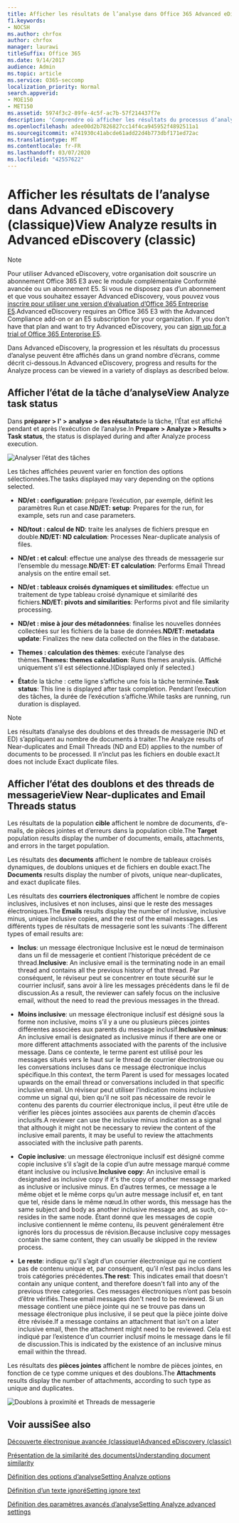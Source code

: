 ```yaml
---
title: Afficher les résultats de l’analyse dans Office 365 Advanced eDiscovery
f1.keywords:
- NOCSH
ms.author: chrfox
author: chrfox
manager: laurawi
titleSuffix: Office 365
ms.date: 9/14/2017
audience: Admin
ms.topic: article
ms.service: O365-seccomp
localization_priority: Normal
search.appverid:
- MOE150
- MET150
ms.assetid: 5974f3c2-89fe-4c5f-ac7b-57f214437f7e
description: 'Comprendre où afficher les résultats du processus d’analyse dans Office 365 Advanced eDiscovery, y compris les définitions des options de tâche affichées.  '
ms.openlocfilehash: adee00d2b7826827cc14f4ca945952f4892511a1
ms.sourcegitcommit: e741930c41abcde61add22d4b773dbf171ed72ac
ms.translationtype: MT
ms.contentlocale: fr-FR
ms.lasthandoff: 03/07/2020
ms.locfileid: "42557622"
---
```

# <a name="view-analyze-results-in-advanced-ediscovery-classic"></a><span data-ttu-id="7c8cb-103">Afficher les résultats de l’analyse dans Advanced eDiscovery (classique)</span><span class="sxs-lookup"><span data-stu-id="7c8cb-103">View Analyze results in Advanced eDiscovery (classic)</span></span>

> [!NOTE]
> <span data-ttu-id="7c8cb-p101">Pour utiliser Advanced eDiscovery, votre organisation doit souscrire un abonnement Office 365 E3 avec le module complémentaire Conformité avancée ou un abonnement E5. Si vous ne disposez pas d’un abonnement et que vous souhaitez essayer Advanced eDiscovery, vous pouvez vous [inscrire pour utiliser une version d’évaluation d’Office 365 Entreprise E5](https://go.microsoft.com/fwlink/p/?LinkID=698279).</span><span class="sxs-lookup"><span data-stu-id="7c8cb-p101">Advanced eDiscovery requires an Office 365 E3 with the Advanced Compliance add-on or an E5 subscription for your organization. If you don't have that plan and want to try Advanced eDiscovery, you can [sign up for a trial of Office 365 Enterprise E5](https://go.microsoft.com/fwlink/p/?LinkID=698279).</span></span> 
  
<span data-ttu-id="7c8cb-106">Dans Advanced eDiscovery, la progression et les résultats du processus d’analyse peuvent être affichés dans un grand nombre d’écrans, comme décrit ci-dessous.</span><span class="sxs-lookup"><span data-stu-id="7c8cb-106">In Advanced eDiscovery, progress and results for the Analyze process can be viewed in a variety of displays as described below.</span></span>
  
## <a name="view-analyze-task-status"></a><span data-ttu-id="7c8cb-107">Afficher l’état de la tâche d’analyse</span><span class="sxs-lookup"><span data-stu-id="7c8cb-107">View Analyze task status</span></span>

<span data-ttu-id="7c8cb-108">Dans **préparer \> l' \> analyse \> des résultats**de la tâche, l’État est affiché pendant et après l’exécution de l’analyse.</span><span class="sxs-lookup"><span data-stu-id="7c8cb-108">In **Prepare \> Analyze \> Results \> Task status**, the status is displayed during and after Analyze process execution.</span></span> 
  
![Analyser l’état des tâches](../media/d0372978-ce08-4f4e-a1fc-aa918ae44364.png)
  
<span data-ttu-id="7c8cb-110">Les tâches affichées peuvent varier en fonction des options sélectionnées.</span><span class="sxs-lookup"><span data-stu-id="7c8cb-110">The tasks displayed may vary depending on the options selected.</span></span> 
  
- <span data-ttu-id="7c8cb-111">**ND/et : configuration**: prépare l’exécution, par exemple, définit les paramètres Run et case.</span><span class="sxs-lookup"><span data-stu-id="7c8cb-111">**ND/ET: setup**: Prepares for the run, for example, sets run and case parameters.</span></span>
    
- <span data-ttu-id="7c8cb-112">**ND/tout : calcul de ND**: traite les analyses de fichiers presque en double.</span><span class="sxs-lookup"><span data-stu-id="7c8cb-112">**ND/ET: ND calculation**: Processes Near-duplicate analysis of files.</span></span>
    
- <span data-ttu-id="7c8cb-113">**ND/et : et calcul**: effectue une analyse des threads de messagerie sur l’ensemble du message.</span><span class="sxs-lookup"><span data-stu-id="7c8cb-113">**ND/ET: ET calculation**: Performs Email Thread analysis on the entire email set.</span></span>
    
- <span data-ttu-id="7c8cb-114">**ND/et : tableaux croisés dynamiques et similitudes**: effectue un traitement de type tableau croisé dynamique et similarité des fichiers.</span><span class="sxs-lookup"><span data-stu-id="7c8cb-114">**ND/ET: pivots and similarities**: Performs pivot and file similarity processing.</span></span>
    
- <span data-ttu-id="7c8cb-115">**ND/et : mise à jour des métadonnées**: finalise les nouvelles données collectées sur les fichiers de la base de données.</span><span class="sxs-lookup"><span data-stu-id="7c8cb-115">**ND/ET: metadata update**: Finalizes the new data collected on the files in the database.</span></span>
    
- <span data-ttu-id="7c8cb-116">**Themes : calculation des thèmes**: exécute l’analyse des thèmes.</span><span class="sxs-lookup"><span data-stu-id="7c8cb-116">**Themes: themes calculation**: Runs themes analysis.</span></span> <span data-ttu-id="7c8cb-117">(Affiché uniquement s’il est sélectionné.)</span><span class="sxs-lookup"><span data-stu-id="7c8cb-117">(Displayed only if selected.)</span></span>
    
- <span data-ttu-id="7c8cb-118">**État**de la tâche : cette ligne s’affiche une fois la tâche terminée.</span><span class="sxs-lookup"><span data-stu-id="7c8cb-118">**Task status**: This line is displayed after task completion.</span></span> <span data-ttu-id="7c8cb-119">Pendant l’exécution des tâches, la durée de l’exécution s’affiche.</span><span class="sxs-lookup"><span data-stu-id="7c8cb-119">While tasks are running, run duration is displayed.</span></span>
    
> [!NOTE]
> <span data-ttu-id="7c8cb-120">Les résultats d’analyse des doublons et des threads de messagerie (ND et ED) s’appliquent au nombre de documents à traiter.</span><span class="sxs-lookup"><span data-stu-id="7c8cb-120">The Analyze results of Near-duplicates and Email Threads (ND and ED) applies to the number of documents to be processed.</span></span> <span data-ttu-id="7c8cb-121">Il n’inclut pas les fichiers en double exact.</span><span class="sxs-lookup"><span data-stu-id="7c8cb-121">It does not include Exact duplicate files.</span></span> 
  
## <a name="view-near-duplicates-and-email-threads-status"></a><span data-ttu-id="7c8cb-122">Afficher l’état des doublons et des threads de messagerie</span><span class="sxs-lookup"><span data-stu-id="7c8cb-122">View Near-duplicates and Email Threads status</span></span>

<span data-ttu-id="7c8cb-123">Les résultats de la population **cible** affichent le nombre de documents, d’e-mails, de pièces jointes et d’erreurs dans la population cible.</span><span class="sxs-lookup"><span data-stu-id="7c8cb-123">The **Target** population results display the number of documents, emails, attachments, and errors in the target population.</span></span> 
  
<span data-ttu-id="7c8cb-124">Les résultats des **documents** affichent le nombre de tableaux croisés dynamiques, de doublons uniques et de fichiers en double exact.</span><span class="sxs-lookup"><span data-stu-id="7c8cb-124">The **Documents** results display the number of pivots, unique near-duplicates, and exact duplicate files.</span></span> 
  
<span data-ttu-id="7c8cb-125">Les résultats des **courriers électroniques** affichent le nombre de copies inclusives, inclusives et non incluses, ainsi que le reste des messages électroniques.</span><span class="sxs-lookup"><span data-stu-id="7c8cb-125">The **Emails** results display the number of inclusive, inclusive minus, unique inclusive copies, and the rest of the email messages.</span></span> <span data-ttu-id="7c8cb-126">Les différents types de résultats de messagerie sont les suivants :</span><span class="sxs-lookup"><span data-stu-id="7c8cb-126">The different types of email results are:</span></span> 
  
- <span data-ttu-id="7c8cb-127">**Inclus**: un message électronique Inclusive est le nœud de terminaison dans un fil de messagerie et contient l’historique précédent de ce thread.</span><span class="sxs-lookup"><span data-stu-id="7c8cb-127">**Inclusive**: An inclusive email is the terminating node in an email thread and contains all the previous history of that thread.</span></span> <span data-ttu-id="7c8cb-128">Par conséquent, le réviseur peut se concentrer en toute sécurité sur le courrier inclusif, sans avoir à lire les messages précédents dans le fil de discussion.</span><span class="sxs-lookup"><span data-stu-id="7c8cb-128">As a result, the reviewer can safely focus on the inclusive email, without the need to read the previous messages in the thread.</span></span> 
    
- <span data-ttu-id="7c8cb-129">**Moins inclusive**: un message électronique inclusif est désigné sous la forme non inclusive, moins s’il y a une ou plusieurs pièces jointes différentes associées aux parents du message inclusif.</span><span class="sxs-lookup"><span data-stu-id="7c8cb-129">**Inclusive minus**: An inclusive email is designated as inclusive minus if there are one or more different attachments associated with the parents of the inclusive message.</span></span> <span data-ttu-id="7c8cb-130">Dans ce contexte, le terme parent est utilisé pour les messages situés vers le haut sur le thread de courrier électronique ou les conversations incluses dans ce message électronique inclus spécifique.</span><span class="sxs-lookup"><span data-stu-id="7c8cb-130">In this context, the term Parent is used for messages located upwards on the email thread or conversations included in that specific inclusive email.</span></span> <span data-ttu-id="7c8cb-131">Un réviseur peut utiliser l’indication moins inclusive comme un signal qui, bien qu’il ne soit pas nécessaire de revoir le contenu des parents du courrier électronique inclus, il peut être utile de vérifier les pièces jointes associées aux parents de chemin d’accès inclusifs.</span><span class="sxs-lookup"><span data-stu-id="7c8cb-131">A reviewer can use the inclusive minus indication as a signal that although it might not be necessary to review the content of the inclusive email parents, it may be useful to review the attachments associated with the inclusive path parents.</span></span> 
    
- <span data-ttu-id="7c8cb-132">**Copie inclusive**: un message électronique inclusif est désigné comme copie inclusive s’il s’agit de la copie d’un autre message marqué comme étant inclusive ou inclusive.</span><span class="sxs-lookup"><span data-stu-id="7c8cb-132">**Inclusive copy**: An inclusive email is designated as inclusive copy if it's the copy of another message marked as inclusive or inclusive minus.</span></span> <span data-ttu-id="7c8cb-133">En d’autres termes, ce message a le même objet et le même corps qu’un autre message inclusif et, en tant que tel, réside dans le même nœud.</span><span class="sxs-lookup"><span data-stu-id="7c8cb-133">In other words, this message has the same subject and body as another inclusive message and, as such, co-resides in the same node.</span></span> <span data-ttu-id="7c8cb-134">Étant donné que les messages de copie inclusive contiennent le même contenu, ils peuvent généralement être ignorés lors du processus de révision.</span><span class="sxs-lookup"><span data-stu-id="7c8cb-134">Because inclusive copy messages contain the same content, they can usually be skipped in the review process.</span></span> 
    
- <span data-ttu-id="7c8cb-135">**Le reste**: indique qu’il s’agit d’un courrier électronique qui ne contient pas de contenu unique et, par conséquent, qu’il n’est pas inclus dans les trois catégories précédentes.</span><span class="sxs-lookup"><span data-stu-id="7c8cb-135">**The rest**: This indicates email that doesn't contain any unique content, and therefore doesn't fall into any of the previous three categories.</span></span> <span data-ttu-id="7c8cb-136">Ces messages électroniques n’ont pas besoin d’être vérifiés.</span><span class="sxs-lookup"><span data-stu-id="7c8cb-136">These email messages don't need to be reviewed.</span></span> <span data-ttu-id="7c8cb-137">Si un message contient une pièce jointe qui ne se trouve pas dans un message électronique plus inclusive, il se peut que la pièce jointe doive être révisée.</span><span class="sxs-lookup"><span data-stu-id="7c8cb-137">If a message contains an attachment that isn't on a later inclusive email, then the attachment might need to be reviewed.</span></span> <span data-ttu-id="7c8cb-138">Cela est indiqué par l’existence d’un courrier inclusif moins le message dans le fil de discussion.</span><span class="sxs-lookup"><span data-stu-id="7c8cb-138">This is indicated by the existence of an inclusive minus email within the thread.</span></span>
    
<span data-ttu-id="7c8cb-139">Les résultats des **pièces jointes** affichent le nombre de pièces jointes, en fonction de ce type comme uniques et des doublons.</span><span class="sxs-lookup"><span data-stu-id="7c8cb-139">The **Attachments** results display the number of attachments, according to such type as unique and duplicates.</span></span> 
  
![Doublons à proximité et Threads de messagerie](../media/54491303-0ee3-4739-b42e-d1ee486842fd.png)
  
## <a name="see-also"></a><span data-ttu-id="7c8cb-141">Voir aussi</span><span class="sxs-lookup"><span data-stu-id="7c8cb-141">See also</span></span>

[<span data-ttu-id="7c8cb-142">Découverte électronique avancée (classique)</span><span class="sxs-lookup"><span data-stu-id="7c8cb-142">Advanced eDiscovery (classic)</span></span>](office-365-advanced-ediscovery.md)
  
[<span data-ttu-id="7c8cb-143">Présentation de la similarité des documents</span><span class="sxs-lookup"><span data-stu-id="7c8cb-143">Understanding document similarity</span></span>](understand-document-similarity-in-advanced-ediscovery.md)
  
[<span data-ttu-id="7c8cb-144">Définition des options d’analyse</span><span class="sxs-lookup"><span data-stu-id="7c8cb-144">Setting Analyze options</span></span>](set-analyze-options-in-advanced-ediscovery.md)
  
[<span data-ttu-id="7c8cb-145">Définition d’un texte ignoré</span><span class="sxs-lookup"><span data-stu-id="7c8cb-145">Setting ignore text</span></span>](set-ignore-text-in-advanced-ediscovery.md)
  
[<span data-ttu-id="7c8cb-146">Définition des paramètres avancés d’analyse</span><span class="sxs-lookup"><span data-stu-id="7c8cb-146">Setting Analyze advanced settings</span></span>](view-analyze-results-in-advanced-ediscovery.md)

